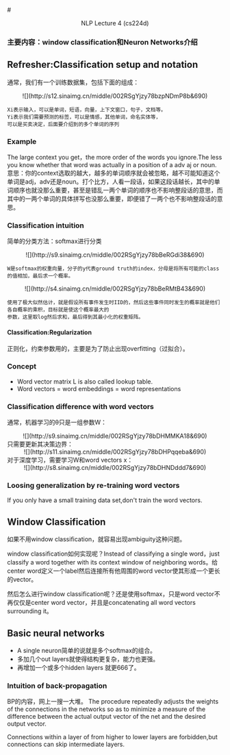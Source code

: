 #<center>NLP Lecture 4 (cs224d)</center>
### 主要内容：window classification和Neuron Networks介绍

## Refresher:Classification setup and notation
通常，我们有一个训练数据集，包括下面的组成：
<center>![](http://s12.sinaimg.cn/middle/002RSgYjzy78bzpNDmP8b&690)</center>
	
	Xi表示输入，可以是单词，短语，向量，上下文窗口，句子，文档等。
	Yi表示我们需要预测的标签，可以是情感，其他单词，命名实体等，
	可以是买卖决定，后面要介绍到的多个单词的序列

### Example
The large context you get，the more order of the words you ignore.The less you know whether that word was actually in a position of a adv aj or noun.
意思：你的context选取的越大，越多的单词顺序就会被忽略，越不可能知道这个单词是adj，adv还是noun。打个比方，人看一段话，如果这段话越长，其中的单词顺序也就没那么重要，甚至是错乱一两个单词的顺序也不影响整段话的意思，而其中的一两个单词的具体拼写也没那么重要，即便错了一两个也不影响整段话的意思。

### Classification intuition
简单的分类方法：softmax进行分类
<center>![](http://s9.sinaimg.cn/middle/002RSgYjzy78bBeRGdi38&690)</center>
	
	W是softmax的权重向量，分子的y代表ground truth的index，分母是将所有可能的class的值相加，最后求一个概率。

<center>![](http://s4.sinaimg.cn/middle/002RSgYjzy78bBeRMtB43&690)</center>

	使用了极大似然估计，就是假设所有事件发生时IID的，然后这些事件同时发生的概率就是他们各自概率的乘积，目标就是使这个概率最大的
	参数，这里取log然后求和，最后得到其最小化的权重矩阵。

#### Classification:Regularization
正则化，约束参数用的，主要是为了防止出现overfitting（过拟合）。

### Concept
- Word vector matrix L is also called lookup table.
- Word vectors = word embeddings = word representations

### Classification difference with word vectors
通常，机器学习的θ只是一组参数W：
<center>![](http://s9.sinaimg.cn/middle/002RSgYjzy78bDHMMKA18&690)</center>
只需要更新其决策边界：
<center>![](http://s11.sinaimg.cn/middle/002RSgYjzy78bDHPqqeba&690)</center>
对于深度学习，需要学习W和word vectors x：
<center>![](http://s8.sinaimg.cn/middle/002RSgYjzy78bDHNDddd7&690)</center>

### Loosing generalization by re-training word vectors
If you only have a small training data set,don't train the word vectors.

## Window Classification
如果不用window classification，就容易出现ambiguity这种问题。

window classification如何实现呢？Instead of classifying a single word，just classify a word together with its context window of neighboring words。给center word定义一个label然后连接所有他周围的word vector使其形成一个更长的vector。

然后怎么进行window classification呢？还是使用softmax，只是word vector不再仅仅是center word vector，并且是concatenating all word vectors surrounding it。

## Basic neural networks
- A single neuron简单的说就是多个softmax的组合。
- 多加几个out layers就使得结构更复杂，能力也更强。
- 再增加一个或多个hidden layers 就更666了。

### Intuition of back-propagation
BP的内容，网上一搜一大堆。
The procedure repeatedly adjusts the weights of the connections in the networks so as to minimize a measure of the difference between the actual output vector of the net and the desired output vector.

Connections within a layer of from higher to lower layers are forbidden,but connections can skip intermediate layers.


